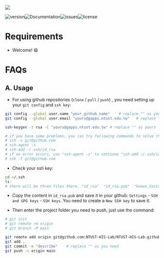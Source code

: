 ![](/home/scale/github/NTUST-HIS-Lab.github.io/imgs/hislab-top.png)

![version](https://img.shields.io/static/v1?label=version&message=v0.1&color=<COLOR>)![Documentation](https://img.shields.io/badge/documentation-yes-brightgreen)![issues](https://img.shields.io/github/issues/NTUST-HIS-Lab/NTUST-HIS-Lab.github.io)![license](https://img.shields.io/github/license/NTUST-HIS-Lab/NTUST-HIS-Lab.github.io)

# Requirements

- Welcome! :smile:






# FAQs

## A. Usage 

* For using github repositories (`clone` / `pull` / `push`) , 
  you need setting up your `git config` and `ssh key`:

```bash
git config --global user.name "your_github_name"	# replace "" as yours
git config --global user.email "yours@gapps.ntust.edu.tw"	# replace "" as yours

ssh-keygen -t rsa -C "yours@gapps.ntust.edu.tw"	# replace "" as yours

# if you have some problems, you can try following commands to solve them.
# ssh -v git@github.com
# ssh-agent -s
# ssh-add ~/.ssh/id_rsa
# if an error occurs, use "ssh-agent -s" to continue "ssh-add ~/.ssh/id_rsa"
# ssh -T git@github.com
```

* Check your ssh key:

```bash
cd ~/.ssh
ls
# there will be three files there, "id_rsa"  "id_rsa.pub"  "known_hosts"
```

* Copy the content in `id_rsa.pub` and save it in your github: `Settings` - `SSH and GPG keys` - `SSH keys`. 
  You need to create a `New SSH key` to save it.

* Then enter the project folder you need to push, just use the command:

```bash
# git init
# git remote rm origin
# git branch -M main

git remote add origin git@github.com:NTUST-HIS-Lab/NTUST-HIS-Lab.github.io.git
git add .
git commit -m "describe"	# replace "" as you need
git push -u origin main
```

